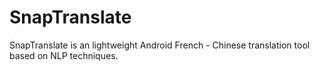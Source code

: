 # SnapTranslate
SnapTranslate is an lightweight Android French - Chinese translation tool based on NLP techniques. 
